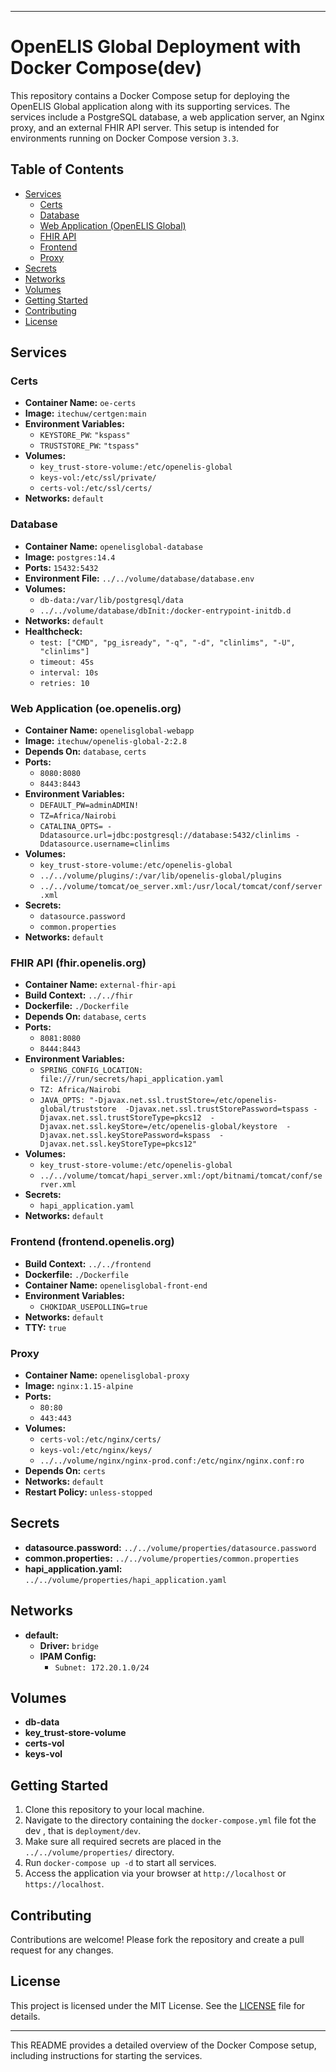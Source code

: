 
---

# OpenELIS Global Deployment with Docker Compose(dev)

This repository contains a Docker Compose setup for deploying the OpenELIS Global application along with its supporting services. The services include a PostgreSQL database, a web application server, an Nginx proxy, and an external FHIR API server. This setup is intended for environments running on Docker Compose version `3.3`.

## Table of Contents

- [Services](#services)
  - [Certs](#certs)
  - [Database](#database)
  - [Web Application (OpenELIS Global)](#oeopenelisorg)
  - [FHIR API](#fhiropenelisorg)
  - [Frontend](#frontendopenelisorg)
  - [Proxy](#proxy)
- [Secrets](#secrets)
- [Networks](#networks)
- [Volumes](#volumes)
- [Getting Started](#getting-started)
- [Contributing](#contributing)
- [License](#license)

## Services

### Certs
- **Container Name:** `oe-certs`
- **Image:** `itechuw/certgen:main`
- **Environment Variables:**
  - `KEYSTORE_PW`: `"kspass"`
  - `TRUSTSTORE_PW`: `"tspass"`
- **Volumes:**
  - `key_trust-store-volume:/etc/openelis-global`
  - `keys-vol:/etc/ssl/private/`
  - `certs-vol:/etc/ssl/certs/`
- **Networks:** `default`

### Database
- **Container Name:** `openelisglobal-database`
- **Image:** `postgres:14.4`
- **Ports:** `15432:5432`
- **Environment File:** `../../volume/database/database.env`
- **Volumes:**
  - `db-data:/var/lib/postgresql/data`
  - `../../volume/database/dbInit:/docker-entrypoint-initdb.d`
- **Networks:** `default`
- **Healthcheck:**
  - `test: ["CMD", "pg_isready", "-q", "-d", "clinlims", "-U", "clinlims"]`
  - `timeout: 45s`
  - `interval: 10s`
  - `retries: 10`

### Web Application (oe.openelis.org)
- **Container Name:** `openelisglobal-webapp`
- **Image:** `itechuw/openelis-global-2:2.8`
- **Depends On:** `database`, `certs`
- **Ports:**
  - `8080:8080`
  - `8443:8443`
- **Environment Variables:**
  - `DEFAULT_PW=adminADMIN!`
  - `TZ=Africa/Nairobi`
  - `CATALINA_OPTS= -Ddatasource.url=jdbc:postgresql://database:5432/clinlims -Ddatasource.username=clinlims`
- **Volumes:**
  - `key_trust-store-volume:/etc/openelis-global`
  - `../../volume/plugins/:/var/lib/openelis-global/plugins`
  - `../../volume/tomcat/oe_server.xml:/usr/local/tomcat/conf/server.xml`
- **Secrets:** 
  - `datasource.password`
  - `common.properties`
- **Networks:** `default`

### FHIR API (fhir.openelis.org)
- **Container Name:** `external-fhir-api`
- **Build Context:** `../../fhir`
- **Dockerfile:** `./Dockerfile`
- **Depends On:** `database`, `certs`
- **Ports:**
  - `8081:8080`
  - `8444:8443`
- **Environment Variables:**
  - `SPRING_CONFIG_LOCATION: file:///run/secrets/hapi_application.yaml`
  - `TZ: Africa/Nairobi`
  - `JAVA_OPTS: "-Djavax.net.ssl.trustStore=/etc/openelis-global/truststore 
                      -Djavax.net.ssl.trustStorePassword=tspass
                      -Djavax.net.ssl.trustStoreType=pkcs12 
                      -Djavax.net.ssl.keyStore=/etc/openelis-global/keystore 
                      -Djavax.net.ssl.keyStorePassword=kspass 
                      -Djavax.net.ssl.keyStoreType=pkcs12"`
- **Volumes:**
  - `key_trust-store-volume:/etc/openelis-global`
  - `../../volume/tomcat/hapi_server.xml:/opt/bitnami/tomcat/conf/server.xml`
- **Secrets:** 
  - `hapi_application.yaml`
- **Networks:** `default`

### Frontend (frontend.openelis.org)
- **Build Context:** `../../frontend`
- **Dockerfile:** `./Dockerfile`
- **Container Name:** `openelisglobal-front-end`
- **Environment Variables:**
  - `CHOKIDAR_USEPOLLING=true`
- **Networks:** `default`
- **TTY:** `true`

### Proxy
- **Container Name:** `openelisglobal-proxy`
- **Image:** `nginx:1.15-alpine`
- **Ports:**
  - `80:80`
  - `443:443`
- **Volumes:**
  - `certs-vol:/etc/nginx/certs/`
  - `keys-vol:/etc/nginx/keys/`
  - `../../volume/nginx/nginx-prod.conf:/etc/nginx/nginx.conf:ro`
- **Depends On:** `certs`
- **Networks:** `default`
- **Restart Policy:** `unless-stopped`

## Secrets
- **datasource.password:** `../../volume/properties/datasource.password`
- **common.properties:** `../../volume/properties/common.properties`
- **hapi_application.yaml:** `../../volume/properties/hapi_application.yaml`

## Networks
- **default:**
  - **Driver:** `bridge`
  - **IPAM Config:** 
    - `Subnet: 172.20.1.0/24`

## Volumes
- **db-data**
- **key_trust-store-volume**
- **certs-vol**
- **keys-vol**

## Getting Started

1. Clone this repository to your local machine.
2. Navigate to the directory containing the `docker-compose.yml` file fot the dev ,  that is  `deployment/dev`.
3. Make sure all required secrets are placed in the `../../volume/properties/` directory.
4. Run `docker-compose up -d` to start all services.
5. Access the application via your browser at `http://localhost` or `https://localhost`.

## Contributing

Contributions are welcome! Please fork the repository and create a pull request for any changes.

## License

This project is licensed under the MIT License. See the [LICENSE](LICENSE) file for details.

--- 

This README provides a detailed overview of the Docker Compose setup, including instructions for starting the services.